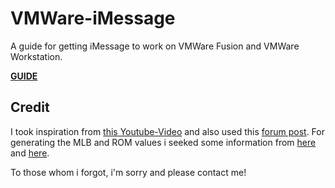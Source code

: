 # VMWare-iMessage

A guide for getting iMessage to work on VMWare Fusion and VMWare Workstation.

[**GUIDE**](instructions.md)

## Credit

I took inspiration from [this Youtube-Video](https://youtu.be/XBa89FEDJbg) and also used this [forum post](http://myosx.info/topic/43-imessage-on-vmware-os-x-yosemite-and-el-capitan/).
For generating the MLB and ROM values i seeked some information from [here](http://www.tonymacx86.com/threads/how-to-fix-imessage.110471/#post-962419) and [here](http://www.insanelymac.com/forum/topic/303073-pattern-of-mlb-main-logic-board/).

To those whom i forgot, i'm sorry and please contact me!
